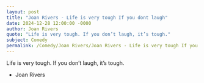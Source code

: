 ```yaml
---
layout: post
title: "Joan Rivers - Life is very tough If you dont laugh"
date: 2024-12-28 12:00:00 -0000
author: Joan Rivers
quote: "Life is very tough. If you don’t laugh, it’s tough."
subject: Comedy
permalink: /Comedy/Joan Rivers/Joan Rivers - Life is very tough If you dont laugh
---
```


Life is very tough. If you don’t laugh, it’s tough.

- Joan Rivers
